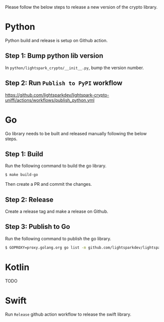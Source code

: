Please follow the below steps to release a new version of the crypto library.

# Python

Python build and release is setup on Github action.

## Step 1: Bump python lib version
In `python/lightspark_crypto/__init__.py`, bump the version number.

## Step 2: Run `Publish to PyPI` workflow
https://github.com/lightsparkdev/lightspark-crypto-uniffi/actions/workflows/publish_python.yml

# Go

Go library needs to be built and released manually following the below steps.

## Step 1: Build

Run the following command to build the go library.

```bash
$ make build-go
```

Then create a PR and commit the changes.

## Step 2: Release

Create a release tag and make a release on Github.

## Step 3: Publish to Go

Run the following command to publish the go library.

```bash
$ GOPROXY=proxy.golang.org go list -m github.com/lightsparkdev/lightspark-crypto-uniffi/lightspark-crypto-go@[version]
```

# Kotlin

TODO

# Swift

Run `Release` github action workflow to release the swift library.

